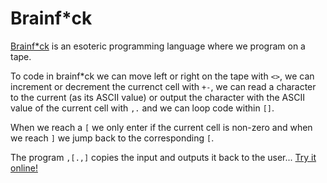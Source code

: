 # Brainf*ck

[Brainf*ck](https://en.wikipedia.org/wiki/Brainfuck) is an esoteric programming language where we program on a tape.

To code in brainf*ck we can move left or right on the tape with `<>`, we can increment or decrement the currenct cell with `+-`, we can read a character to the current (as its ASCII value) or output the character with the ASCII value of the current cell with `,.` and we can loop code within `[]`.

When we reach a `[` we only enter if the current cell is non-zero and when we reach `]` we jump back to the corresponding `[`.

The program `,[.,]` copies the input and outputs it back to the user... [Try it online!](https://tio.run/##SypKzMxLK03O/v9fJ1pPJ/b//8TilDQQVkgshtMK6YlFCkYmpgA)